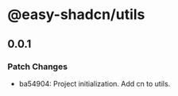 # @easy-shadcn/utils

## 0.0.1

### Patch Changes

- ba54904: Project initialization. Add cn to utils.

